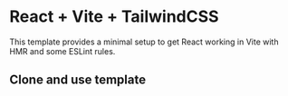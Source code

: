 # React + Vite + TailwindCSS

This template provides a minimal setup to get React working in Vite with HMR and some ESLint rules.

## Clone and use template 
